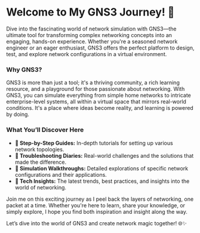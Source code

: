 # Welcome to My GNS3 Journey! 🚀

Dive into the fascinating world of network simulation with GNS3—the ultimate tool for transforming complex networking concepts into an engaging, hands-on experience. Whether you're a seasoned network engineer or an eager enthusiast, GNS3 offers the perfect platform to design, test, and explore network configurations in a virtual environment.

### Why GNS3?

GNS3 is more than just a tool; it's a thriving community, a rich learning resource, and a playground for those passionate about networking. With GNS3, you can simulate everything from simple home networks to intricate enterprise-level systems, all within a virtual space that mirrors real-world conditions. It's a place where ideas become reality, and learning is powered by doing.

### What You’ll Discover Here

- **🔰 Step-by-Step Guides:** In-depth tutorials for setting up various network topologies.
- **🔰 Troubleshooting Diaries:** Real-world challenges and the solutions that made the difference.
- **🔰 Simulation Walkthroughs:** Detailed explorations of specific network configurations and their applications.
- **🔰 Tech Insights:** The latest trends, best practices, and insights into the world of networking.

Join me on this exciting journey as I peel back the layers of networking, one packet at a time. Whether you're here to learn, share your knowledge, or simply explore, I hope you find both inspiration and insight along the way.

Let’s dive into the world of GNS3 and create network magic together! 🌐✨

